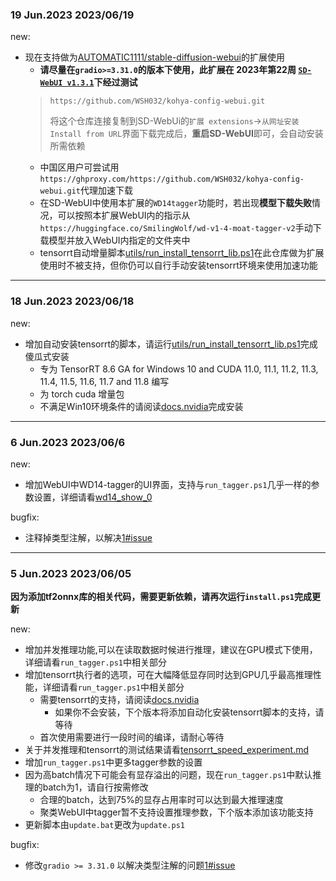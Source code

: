 ### 19 Jun.2023 2023/06/19
new:
 - 现在支持做为[AUTOMATIC1111/stable-diffusion-webui](https://github.com/AUTOMATIC1111/stable-diffusion-webui)的扩展使用
    - **请尽量在`gradio>=3.31.0`的版本下使用，此扩展在 2023年第22周 [`SD-WebUI v1.3.1`](https://github.com/AUTOMATIC1111/stable-diffusion-webui/commit/b6af0a3809ea869fb180633f9affcae4b199ffcf)下经过测试**
   >`https://github.com/WSH032/kohya-config-webui.git`
   >
   >将这个仓库连接复制到SD-WebUi的`扩展 extensions`->`从网址安装 Install from URL`界面下载完成后，**重启SD-WebUI**即可，会自动安装所需依赖
   - 中国区用户可尝试用`https://ghproxy.com/https://github.com/WSH032/kohya-config-webui.git`代理加速下载
   - 在SD-WebUI中使用本扩展的`WD14tagger`功能时，若出现**模型下载失败**情况，可以按照本扩展WebUI内的指示从`https://huggingface.co/SmilingWolf/wd-v1-4-moat-tagger-v2`手动下载模型并放入WebUI内指定的文件夹中
   - tensorrt自动增量脚本[utils/run_install_tensorrt_lib.ps1](utils/run_install_tensorrt_lib.ps1)在此仓库做为扩展使用时不被支持，但你仍可以自行手动安装tensorrt环境来使用加速功能

---

### 18 Jun.2023 2023/06/18
new:
 - 增加自动安装tensorrt的脚本，请运行[utils/run_install_tensorrt_lib.ps1](utils/run_install_tensorrt_lib.ps1)完成傻瓜式安装
   - 专为 TensorRT 8.6 GA for Windows 10 and CUDA 11.0, 11.1, 11.2, 11.3, 11.4, 11.5, 11.6, 11.7 and 11.8 编写
   - 为 torch cuda 增量包
   - 不满足Win10环境条件的请阅读[docs.nvidia](https://docs.nvidia.com/deeplearning/tensorrt/install-guide/index.html)完成安装

---

### 6 Jun.2023 2023/06/6
new:
 - 增加WebUI中WD14-tagger的UI界面，支持与`run_tagger.ps1`几乎一样的参数设置，详细请看[wd14_show_0](./docs/wd14_show_0.png)

bugfix:
 - 注释掉类型注解，以解决[1#issue](https://github.com/WSH032/image-deduplicate-cluster-webui/issues/1)

---

### 5 Jun.2023 2023/06/05
**因为添加tf2onnx库的相关代码，需要更新依赖，请再次运行`install.ps1`完成更新**

new:
 - 增加并发推理功能,可以在读取数据时候进行推理，建议在GPU模式下使用，详细请看`run_tagger.ps1`中相关部分
 - 增加tensorrt执行者的选项，可在大幅降低显存同时达到GPU几乎最高推理性能，详细请看`run_tagger.ps1`中相关部分
   - 需要tensorrt的支持，请阅读[docs.nvidia](https://docs.nvidia.com/deeplearning/tensorrt/install-guide/index.html#installing-zip)
     - 如果你不会安装，下个版本将添加自动化安装tensorrt脚本的支持，请等待
   - 首次使用需要进行一段时间的编译，请耐心等待
 - 关于并发推理和tensorrt的测试结果请看[tensorrt_speed_experiment.md](./docs/tensorrt/tensorrt_speed_experiment.md)
 - 增加`run_tagger.ps1`中更多tagger参数的设置
 - 因为高batch情况下可能会有显存溢出的问题，现在`run_tagger.ps1`中默认推理的batch为1，请自行按需修改
   - 合理的batch，达到75%的显存占用率时可以达到最大推理速度
   - 聚类WebUI中tagger暂不支持设置推理参数，下个版本添加该功能支持
 - 更新脚本由`update.bat`更改为`update.ps1`

bugfix:
 - 修改`gradio >= 3.31.0` 以解决类型注解的问题[1#issue](https://github.com/WSH032/image-deduplicate-cluster-webui/issues/1)
